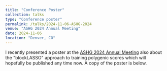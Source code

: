 ```yaml
---
title: "Conference Poster"
collection: talks
type: "Conference poster"
permalink: /talks/2024-11-06-ASHG-2024
venue: "ASHG 2024 Annual Meeting"
date: 2024-11-06
location: "Denver, CO"
---
```


I recently presented a poster at the [ASHG 2024 Annual Meeting](https://www.ashg.org/meetings/2024meeting/program/) also about the "blockLASSO" approach to training polygenic scores which will hopefully be published any time now. A copy of the poster is below.


<embed data="http://traben.github.io/files/ashg2024-poster.pdf" type="application/pdf" width="1500px" height="700px"></embed>
<object data="http://traben.github.io/files/ashg2024-poster.pdf" type="application/pdf" width="1500px" height="700px"></object>

